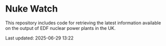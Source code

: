 # Nuke Watch

This repository includes code for retrieving the latest information available on the output of EDF nuclear power plants in the UK.

Last updated: 2025-06-29 13:22
